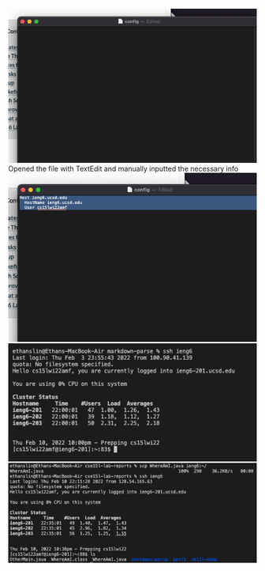 ![Image](sc21.png)
Opened the file with TextEdit and manually inputted the necessary info
![Image](sc22.png)
![Image](sc23.png)
![Image](sc24.png)
